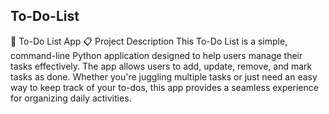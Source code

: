 ## To-Do-List

📝 To-Do List App
📋 Project Description
This To-Do List is a simple, command-line Python application designed to help users manage their tasks effectively. The app allows users to add, update, remove, and mark tasks as done. Whether you're juggling multiple tasks or just need an easy way to keep track of your to-dos, this app provides a seamless experience for organizing daily activities.


